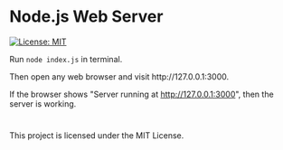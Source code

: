 # Node.js Web Server
[![License: MIT](https://img.shields.io/badge/License-MIT-blue.svg)](https://opensource.org/licenses/MIT)

Run `node index.js` in terminal.

<p>Then open any web browser and visit http://127.0.0.1:3000.<br>

If the browser shows "Server running at http://127.0.0.1:3000", then the server is working. </p>

#
This project is licensed under the MIT License.